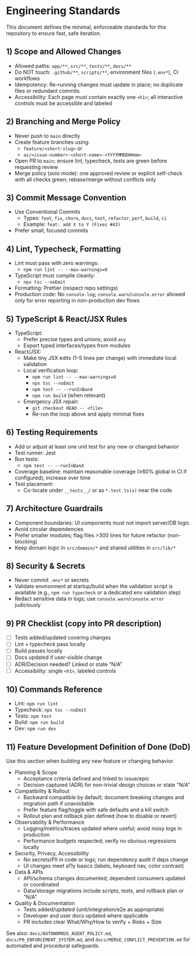 # Engineering Standards

This document defines the minimal, enforceable standards for this repository to ensure fast, safe iteration.

## 1) Scope and Allowed Changes

- Allowed paths: `app/**`, `src/**`, `tests/**`, `docs/**`
- Do NOT touch: `.github/**`, `scripts/**`, environment files (`.env*`), CI workflows
- Idempotency: Re-running changes must update in place; no duplicate files or redundant commits
- Accessibility: Each page must contain exactly one `<h1>`; all interactive controls must be accessible and labeled

## 2) Branching and Merge Policy

- Never push to `main` directly
- Create feature branches using:
  - `feature/<short-slug>` or
  - `ai/<issue-number>-<short-name>-<YYYYMMDDHHmm>`
- Open PR to `main`; ensure lint, typecheck, tests are green before requesting review
- Merge policy (solo mode): one approved review or explicit self-check with all checks green; rebase/merge without conflicts only

## 3) Commit Message Convention

- Use Conventional Commits
  - Types: `feat`, `fix`, `chore`, `docs`, `test`, `refactor`, `perf`, `build`, `ci`
  - Example: `feat: add X to Y (Fixes #43)`
- Prefer small, focused commits

## 4) Lint, Typecheck, Formatting

- Lint must pass with zero warnings:
  - `npm run lint -- --max-warnings=0`
- TypeScript must compile cleanly:
  - `npx tsc --noEmit`
- Formatting: Prettier (respect repo settings)
- Production code: No `console.log`; `console.warn`/`console.error` allowed only for error reporting in non-production dev flows

## 5) TypeScript & React/JSX Rules

- TypeScript:
  - Prefer precise types and unions; avoid `any`
  - Export typed interfaces/types from modules
- React/JSX:
  - Make tiny JSX edits (1–5 lines per change) with immediate local validation
  - Local verification loop:
    - `npm run lint -- --max-warnings=0`
    - `npx tsc --noEmit`
    - `npm test -- --runInBand`
    - `npm run build` (when relevant)
  - Emergency JSX repair:
    - `git checkout HEAD -- <file>`
    - Re-run the loop above and apply minimal fixes

## 6) Testing Requirements

- Add or adjust at least one unit test for any new or changed behavior
- Test runner: Jest
- Run tests:
  - `npm test -- --runInBand`
- Coverage baseline: maintain reasonable coverage (≥60% global in CI if configured); increase over time
- Test placement:
  - Co-locate under `__tests__/` or as `*.test.ts(x)` near the code

## 7) Architecture Guardrails

- Component boundaries: UI components must not import server/DB logic
- Avoid circular dependencies
- Prefer smaller modules; flag files >300 lines for future refactor (non-blocking)
- Keep domain logic in `src/domain/*` and shared utilities in `src/lib/*`

## 8) Security & Secrets

- Never commit `.env*` or secrets
- Validate environment at startup/build when the validation script is available (e.g., `npm run typecheck` or a dedicated env validation step)
- Redact sensitive data in logs; use `console.warn`/`console.error` judiciously

## 9) PR Checklist (copy into PR description)

- [ ] Tests added/updated covering changes
- [ ] Lint + typecheck pass locally
- [ ] Build passes locally
- [ ] Docs updated if user-visible change
- [ ] ADR/Decision needed? Linked or state “N/A”
- [ ] Accessibility: single `<h1>`, labeled controls

## 10) Commands Reference

- Lint: `npm run lint`
- Typecheck: `npx tsc --noEmit`
- Tests: `npm test`
- Build: `npm run build`
- Dev: `npm run dev`

## 11) Feature Development Definition of Done (DoD)

Use this section when building any new feature or changing behavior.

- Planning & Scope
  - Acceptance criteria defined and linked to issue/epic
  - Decision captured (ADR) for non-trivial design choices or state "N/A"
- Compatibility & Rollout
  - Backward compatible by default; document breaking changes and migration path if unavoidable
  - Prefer feature flag/toggle with safe defaults and a kill switch
  - Rollout plan and rollback plan defined (how to disable or revert)
- Observability & Performance
  - Logging/metrics/traces updated where useful; avoid noisy logs in production
  - Performance budgets respected; verify no obvious regressions locally
- Security, Privacy, Accessibility
  - No secrets/PII in code or logs; run dependency audit if deps change
  - UI changes meet a11y basics (labels, keyboard nav, color contrast)
- Data & APIs
  - API/schema changes documented; dependent consumers updated or coordinated
  - Data/storage migrations include scripts, tests, and rollback plan or "N/A"
- Quality & Documentation
  - Tests added/updated (unit/integration/e2e as appropriate)
  - Developer and user docs updated where applicable
  - PR includes clear What/Why/How to verify + Risks + Size

See also: `docs/AUTONOMOUS_AGENT_POLICY.md`, `docs/P0_ENFORCEMENT_SYSTEM.md`, and `docs/MERGE_CONFLICT_PREVENTION.md` for automated and procedural safeguards.
